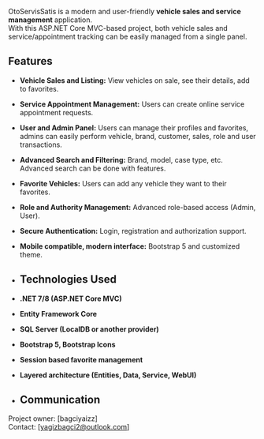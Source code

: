   OtoServisSatis is a modern and user-friendly **vehicle sales and service management** application.  
With this ASP.NET Core MVC-based project, both vehicle sales and service/appointment tracking can be easily managed from a single panel.

## Features

- **Vehicle Sales and Listing:** View vehicles on sale, see their details, add to favorites.
- **Service Appointment Management:** Users can create online service appointment requests.
- **User and Admin Panel:** Users can manage their profiles and favorites, admins can easily perform vehicle, brand, customer, sales, role and user transactions.
- **Advanced Search and Filtering:** Brand, model, case type, etc. Advanced search can be done with features.
- **Favorite Vehicles:** Users can add any vehicle they want to their favorites.
- **Role and Authority Management:** Advanced role-based access (Admin, User).
- **Secure Authentication:** Login, registration and authorization support.
- **Mobile compatible, modern interface:** Bootstrap 5 and customized theme.

- ## Technologies Used

- **.NET 7/8 (ASP.NET Core MVC)**
- **Entity Framework Core**
- **SQL Server (LocalDB or another provider)**
- **Bootstrap 5, Bootstrap Icons**
- **Session based favorite management**
- **Layered architecture (Entities, Data, Service, WebUI)**

- ## Communication

Project owner: [bagciyaizz]  
Contact: [yagizbagci2@outlook.com]
